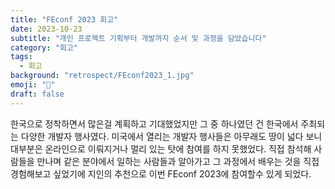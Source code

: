 ```yaml
---
title: "FEconf 2023 회고"
date: 2023-10-23
subtitle: "개인 프로젝트 기획부터 개발까지 순서 및 과정을 담았습니다"
category: "회고"
tags:
  - 회고
background: "retrospect/FEconf2023_1.jpg"
emoji: "🎈"
draft: false
---
```


한국으로 정착하면서 많은걸 계획하고 기대했었지만 그 중 하나였던 건 한국에서 주최되는 다양한 개발자 행사였다. 미국에서 열리는 개발자 행사들은 아무래도 땅이 넓다 보니 대부분은 온라인으로 이뤄지거나 멀리 있는 탓에 참여를 하지 못했었다. 직접 참석해 사람들을 만나며 같은 분야에서 일하는 사람들과 알아가고 그 과정에서 배우는 것을 직접 경험해보고 싶었기에 지인의 추천으로 이번 FEconf 2023에 참여할수 있게 되었다.
